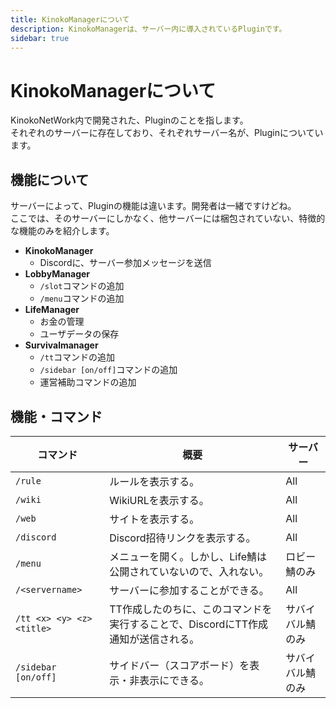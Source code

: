 ```yaml
---
title: KinokoManagerについて
description: KinokoManagerは、サーバー内に導入されているPluginです。
sidebar: true
---
```

# KinokoManagerについて
KinokoNetWork内で開発された、Pluginのことを指します。<br>
それぞれのサーバーに存在しており、それぞれサーバー名が、Pluginについています。

## 機能について
サーバーによって、Pluginの機能は違います。開発者は一緒ですけどね。<br>
ここでは、そのサーバーにしかなく、他サーバーには梱包されていない、特徴的な機能のみを紹介します。
* **KinokoManager**
  * Discordに、サーバー参加メッセージを送信
* **LobbyManager**
  * `/slot`コマンドの追加
  * `/menu`コマンドの追加
* **LifeManager**
  * お金の管理
  * ユーザデータの保存
* **Survivalmanager**
  * `/tt`コマンドの追加
  * `/sidebar [on/off]`コマンドの追加
  * 運営補助コマンドの追加

## 機能・コマンド
| コマンド | 概要 | サーバー |
| --- | --- | --- |
| `/rule` | ルールを表示する。 | All |
| `/wiki` | WikiURLを表示する。 | All |
| `/web` | サイトを表示する。 | All |
| `/discord` | Discord招待リンクを表示する。 | All |
| `/menu` | メニューを開く。しかし、Life鯖は公開されていないので、入れない。 | ロビー鯖のみ |
| `/<servername>` | サーバーに参加することができる。 | All |
| `/tt <x> <y> <z> <title>` | TT作成したのちに、このコマンドを実行することで、DiscordにTT作成通知が送信される。 | サバイバル鯖のみ |
| `/sidebar [on/off]` | サイドバー（スコアボード）を表示・非表示にできる。 | サバイバル鯖のみ |